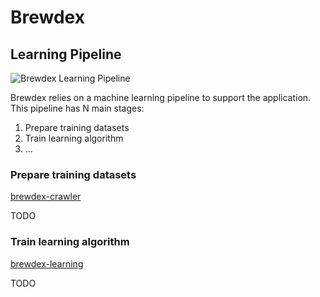 # Brewdex

## Learning Pipeline

![Brewdex Learning Pipeline](https://docs.google.com/drawings/d/e/2PACX-1vSltr84k-61WF1lHULO1S0XSGG6dXk86r5EzyjdOwUFNeh2-YgKSmR3Z6_ngwVjVwDd-vBDE43f7xkw/pub?w=960&h=720)

Brewdex relies on a machine learning pipeline to support the application. This
pipeline has N main stages:

1. Prepare training datasets
2. Train learning algorithm
3. ...

### Prepare training datasets

[brewdex-crawler](https://github.com/acbodine/brewdex-crawler)

TODO

### Train learning algorithm

[brewdex-learning](https://github.com/acbodine/brewdex-learning)

TODO

